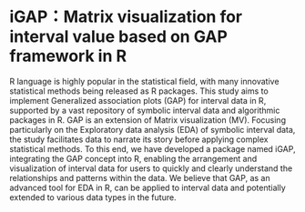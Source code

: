 
# iGAP：Matrix visualization for interval value based on GAP framework in R

R language is highly popular in the statistical field, with many innovative statistical methods being released as R packages. This study aims to implement Generalized association plots (GAP) for interval data in R, supported by a vast repository of symbolic interval data and algorithmic packages in R. GAP is an extension of Matrix visualization (MV). Focusing particularly on the Exploratory data analysis (EDA) of symbolic interval data, the study facilitates data to narrate its story before applying complex statistical methods. To this end, we have developed a package named iGAP, integrating the GAP concept into R, enabling the arrangement and visualization of interval data for users to quickly and clearly understand the relationships and patterns within the data. We believe that GAP, as an advanced tool for EDA in R, can be applied to interval data and potentially extended to various data types in the future.
